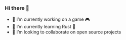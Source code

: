### Hi there 👋
- 🔭 I’m currently working on a game 🎮
- 🌱 I’m currently learning Rust 🦀
- 👯 I’m looking to collaborate on open source projects 
<!--
**Kbcoder54/kbcoder54** is a ✨ _special_ ✨ repository because its `README.md` (this file) appears on your GitHub profile.

Here are some ideas to get you started:

- 🔭 I’m currently working on ...
- 🌱 I’m currently learning ...
- 👯 I’m looking to collaborate on ...
- 🤔 I’m looking for help with ...
- 💬 Ask me about ...
- 📫 How to reach me: ...
- 😄 Pronouns: ...
- ⚡ Fun fact: ...
-->
